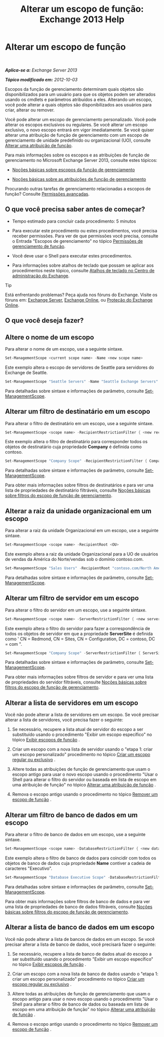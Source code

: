 ﻿---
title: 'Alterar um escopo de função: Exchange 2013 Help'
TOCTitle: Alterar um escopo de função
ms:assetid: 9180e1e0-c352-4ccd-8da6-885a2e309867
ms:mtpsurl: https://technet.microsoft.com/pt-br/library/Dd298145(v=EXCHG.150)
ms:contentKeyID: 50486183
ms.date: 05/22/2018
mtps_version: v=EXCHG.150
ms.translationtype: MT
---

# Alterar um escopo de função

 

_**Aplica-se a:** Exchange Server 2013_

_**Tópico modificado em:** 2012-10-03_

Escopos da função de gerenciamento determinam quais objetos são disponibilizados para um usuário para que os objetos podem ser alterados usando os cmdlets e parâmetros atribuídos a eles. Alterando um escopo, você pode alterar a quais objetos são disponibilizados aos usuários para criar, alterar ou remover.

Você pode alterar um escopo de gerenciamento personalizado. Você pode alterar os escopos exclusivos ou regulares. Se você alterar um escopo exclusivo, o novo escopo entrará em vigor imediatamente. Se você quiser alterar uma atribuição de função de gerenciamento com um escopo de gerenciamento de unidade predefinido ou organizacional (UO), consulte [Alterar uma atribuição de função](change-a-role-assignment-exchange-2013-help.md).

Para mais informações sobre os escopos e as atribuições de função de gerenciamento no Microsoft Exchange Server 2013, consulte estes tópicos:

  - [Noções básicas sobre escopos da função de gerenciamento](understanding-management-role-scopes-exchange-2013-help.md)

  - [Noções básicas sobre as atribuições de função de gerenciamento](understanding-management-role-assignments-exchange-2013-help.md)

Procurando outras tarefas de gerenciamento relacionadas a escopos de função? Consulte [Permissões avançadas](advanced-permissions-exchange-2013-help.md).

## O que você precisa saber antes de começar?

  - Tempo estimado para concluir cada procedimento: 5 minutos

  - Para executar este procedimento ou estes procedimentos, você precisa receber permissões. Para ver de que permissões você precisa, consulte o Entrada "Escopos de gerenciamento" no tópico [Permissões de gerenciamento de função](role-management-permissions-exchange-2013-help.md).

  - Você deve usar o Shell para executar estes procedimentos.

  - Para informações sobre atalhos de teclado que possam se aplicar aos procedimentos neste tópico, consulte [Atalhos de teclado no Centro de administração do Exchange](keyboard-shortcuts-in-the-exchange-admin-center-exchange-online-protection-help.md).


> [!TIP]
> Está enfrentando problemas? Peça ajuda nos fóruns do Exchange. Visite os fóruns em: <A href="https://go.microsoft.com/fwlink/p/?linkid=60612">Exchange Server</A>, <A href="https://go.microsoft.com/fwlink/p/?linkid=267542">Exchange Online</A>, ou <A href="https://go.microsoft.com/fwlink/p/?linkid=285351">Proteção do Exchange Online</A>.



## O que você deseja fazer?

## Altere o nome de um escopo

Para alterar o nome de um escopo, use a seguinte sintaxe.

```powershell
Set-ManagementScope <current scope name> -Name <new scope name>
```

Este exemplo altera o escopo de servidores de Seattle para servidores do Exchange de Seattle.

```powershell
Set-ManagementScope "Seattle Servers" -Name "Seattle Exchange Servers"
```

Para detalhadas sobre sintaxe e informações de parâmetro, consulte [Set-ManagementScope](https://technet.microsoft.com/pt-br/library/dd297996\(v=exchg.150\)).

## Alterar um filtro de destinatário em um escopo

Para alterar o filtro de destinatário em um escopo, use a seguinte sintaxe.

```powershell
Set-ManagementScope <scope name> -RecipientRestrictionFilter { <new recipient filter> }
```

Este exemplo altera o filtro de destinatário para corresponder todos os objetos de destinatário cuja propriedade **Company** é definida como contoso.

```powershell
Set-ManagementScope "Company Scope" -RecipientRestrictionFilter { Company -eq 'contoso' }
```

Para detalhadas sobre sintaxe e informações de parâmetro, consulte [Set-ManagementScope](https://technet.microsoft.com/pt-br/library/dd297996\(v=exchg.150\)).

Para obter mais informações sobre filtros de destinatários e para ver uma lista de propriedades de destinatário filtráveis, consulte [Noções básicas sobre filtros do escopo de função de gerenciamento](understanding-management-role-scope-filters-exchange-2013-help.md).

## Alterar a raiz da unidade organizacional em um escopo

Para alterar a raiz da unidade Organizacional em um escopo, use a seguinte sintaxe.

```powershell
Set-ManagementScope <scope name> -RecipientRoot <OU>
```

Este exemplo altera a raiz da unidade Organizacional para a UO de usuários de vendas da América do Norte/vendas sob o domínio contoso.com.

```powershell
Set-ManagementScope "Sales Users" -RecipientRoot "contoso.com/North America/Sales"
```

Para detalhadas sobre sintaxe e informações de parâmetro, consulte [Set-ManagementScope](https://technet.microsoft.com/pt-br/library/dd297996\(v=exchg.150\)).

## Alterar um filtro de servidor em um escopo

Para alterar o filtro do servidor em um escopo, use a seguinte sintaxe.

```powershell
Set-ManagementScope <scope name> -ServerRestrictionFilter { <new server filter> }
```

Este exemplo altera o filtro do servidor para fazer a correspondência de todos os objetos de servidor em que a propriedade **ServerSite** é definida como ' CN = Redmond, CN = Sites, CN = Configuration, DC = contoso, DC = com ".

  ```powershell
  Set-ManagementScope "Company Scope" -ServerRestrictionFilter { ServerSite -eq 'CN=Redmond,CN=Sites,CN=Configuration,DC=contoso,DC=com' }
  ```

Para detalhadas sobre sintaxe e informações de parâmetro, consulte [Set-ManagementScope](https://technet.microsoft.com/pt-br/library/dd297996\(v=exchg.150\)).

Para obter mais informações sobre filtros de servidor e para ver uma lista de propriedades do servidor filtráveis, consulte [Noções básicas sobre filtros do escopo de função de gerenciamento](understanding-management-role-scope-filters-exchange-2013-help.md).

## Alterar a lista de servidores em um escopo

Você não pode alterar a lista de servidores em um escopo. Se você precisar alterar a lista de servidores, você precisa fazer o seguinte:

1.  Se necessário, recupere a lista atual de servidor do escopo a ser substituído usando o procedimento "Exibir um escopo específico" no tópico [Exibir escopos de função](view-role-scopes-exchange-2013-help.md) .

2.  Criar um escopo com a nova lista de servidor usando o "etapa 1: criar um escopo personalizado" procedimento no tópico [Criar um escopo regular ou exclusivo](create-a-regular-or-exclusive-scope-exchange-2013-help.md) .

3.  Altere todas as atribuições de função de gerenciamento que usam o escopo antigo para usar o novo escopo usando o procedimento "Usar o Shell para alterar o filtro do servidor ou baseada em lista de escopo em uma atribuição de função" no tópico [Alterar uma atribuição de função](change-a-role-assignment-exchange-2013-help.md) .

4.  Remova o escopo antigo usando o procedimento no tópico [Remover um escopo de função](remove-a-role-scope-exchange-2013-help.md) .

## Alterar um filtro de banco de dados em um escopo

Para alterar o filtro de banco de dados em um escopo, use a seguinte sintaxe.

```powershell
Set-ManagementScope <scope name> -DatabaseRestrictionFilter { <new database filter> }
```

Este exemplo altera o filtro de banco de dados para coincidir com todos os objetos de banco de dados cuja propriedade **Name** contiver a cadeia de caracteres "Executivo".

  ```powershell
  Set-ManagementScope "Database Executive Scope" -DatabaseRestrictionFilter { Name -Like "*Executive*" }
  ```

Para detalhadas sobre sintaxe e informações de parâmetro, consulte [Set-ManagementScope](https://technet.microsoft.com/pt-br/library/dd297996\(v=exchg.150\)).

Para obter mais informações sobre filtros de banco de dados e para ver uma lista de propriedades de banco de dados filtráveis, consulte [Noções básicas sobre filtros do escopo de função de gerenciamento](understanding-management-role-scope-filters-exchange-2013-help.md).

## Alterar a lista de banco de dados em um escopo

Você não pode alterar a lista de bancos de dados em um escopo. Se você precisar alterar a lista de banco de dados, você precisará fazer o seguinte:

1.  Se necessário, recupere a lista de banco de dados atual do escopo a ser substituído usando o procedimento "Exibir um escopo específico" no tópico [Exibir escopos de função](view-role-scopes-exchange-2013-help.md) .

2.  Criar um escopo com a nova lista de banco de dados usando o "etapa 1: criar um escopo personalizado" procedimento no tópico [Criar um escopo regular ou exclusivo](create-a-regular-or-exclusive-scope-exchange-2013-help.md) .

3.  Altere todas as atribuições de função de gerenciamento que usam o escopo antigo para usar o novo escopo usando o procedimento "Usar o Shell para alterar o filtro de banco de dados ou baseada em lista de escopo em uma atribuição de função" no tópico [Alterar uma atribuição de função](change-a-role-assignment-exchange-2013-help.md) .

4.  Remova o escopo antigo usando o procedimento no tópico [Remover um escopo de função](remove-a-role-scope-exchange-2013-help.md) .

